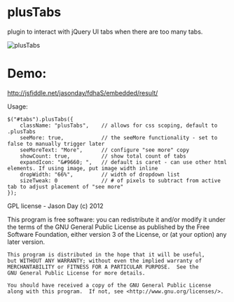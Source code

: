 plusTabs
========

plugin to interact with jQuery UI tabs when there are too many tabs.

![plusTabs](http://dl.dropbox.com/u/53529463/plusTabs/plusTabs.png "plusTabs")

Demo:
=====

http://jsfiddle.net/jasonday/fdhaS/embedded/result/


Usage:

    $("#tabs").plusTabs({
        className: "plusTabs",    // allows for css scoping, default to .plusTabs
        seeMore: true,            // the seeMore functionality - set to false to manually trigger later
        seeMoreText: "More",      // configure "see more" copy
        showCount: true,          // show total count of tabs
        expandIcon: "&#9660; ",   // default is caret - can use other html elements. If using image, put image width inline
        dropWidth: "66%",         // width of dropdown list
        sizeTweak: 0              // # of pixels to subtract from active tab to adjust placement of "see more"
    });
    
    
    
GPL license - Jason Day (c) 2012

This program is free software: you can redistribute it and/or modify
    it under the terms of the GNU General Public License as published by
    the Free Software Foundation, either version 3 of the License, or
    (at your option) any later version.

    This program is distributed in the hope that it will be useful,
    but WITHOUT ANY WARRANTY; without even the implied warranty of
    MERCHANTABILITY or FITNESS FOR A PARTICULAR PURPOSE.  See the
    GNU General Public License for more details.

    You should have received a copy of the GNU General Public License
    along with this program.  If not, see <http://www.gnu.org/licenses/>.
